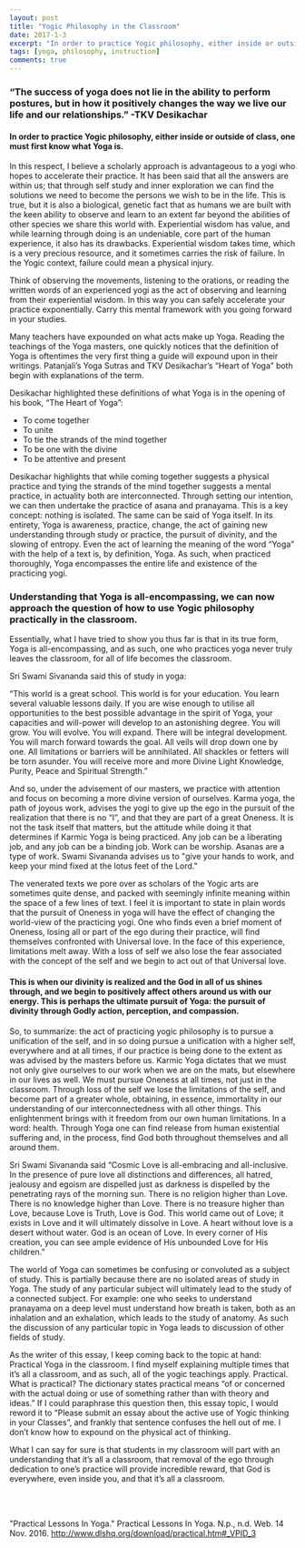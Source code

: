 ```yaml
---
layout: post
title: "Yogic Philosophy in the Classroom"
date: 2017-1-3
excerpt: "In order to practice Yogic philosophy, either inside or outside of class, one must first know what Yoga is."
tags: [yoga, philosophy, instruction]
comments: true
---
```



### “The success of yoga does not lie in the ability to perform postures, but in how it positively changes the way we live our life and our relationships.” -TKV Desikachar

#### In order to practice Yogic philosophy, either inside or outside of class, one must first know what Yoga is. 
In this respect, I believe a scholarly approach is advantageous to a yogi who hopes to accelerate their practice. It has been said that all the answers are within us; that through self study and inner exploration we can find the solutions we need to become the persons we wish to be in the life. This is true, but it is also a biological, genetic fact that as humans we are built with the keen ability to observe and learn to an extent far beyond the abilities of other species we share this world with. Experiential wisdom has value, and while learning through doing is an undeniable, core part of the human experience, it also has its drawbacks. Experiential wisdom takes time, which is a very precious resource, and it sometimes carries the risk of failure. In the Yogic context, failure could mean a physical injury.

Think of observing the movements, listening to the orations, or reading the written words of an experienced yogi as the act of observing and learning from their experiential wisdom. In this way you can safely accelerate your practice exponentially. Carry this mental framework with you going forward in your studies.

Many teachers have expounded on what acts make up Yoga. Reading the teachings of the Yoga masters, one quickly notices that the definition of Yoga is oftentimes the very first thing a guide will expound upon in their writings. Patanjali’s Yoga Sutras and TKV Desikachar’s “Heart of Yoga” both begin with explanations of the term.

Desikachar highlighted these definitions of what Yoga is in the opening of his book, “The Heart of Yoga”:

<ul>
<li>To come together</li>
<li>To unite</li>
<li>To tie the strands of the mind together</li>
<li>To be one with the divine</li>
<li>To be attentive and present</li>
</ul>

Desikachar highlights that while coming together suggests a physical practice and tying the strands of the mind together suggests a mental practice, in actuality both are interconnected. Through setting our intention, we can then undertake the practice of asana and pranayama. This is a key concept: nothing is isolated. The same can be said of Yoga itself. In its entirety, Yoga is awareness, practice, change, the act of gaining new understanding through study or practice, the pursuit of divinity, and the slowing of entropy. Even the act of learning the meaning of the word “Yoga” with the help of a text is, by definition, Yoga. As such, when practiced thoroughly, Yoga encompasses the entire life and existence of the practicing yogi.

### Understanding that Yoga is all-encompassing, we can now approach the question of how to use Yogic philosophy practically in the classroom. 
Essentially, what I have tried to show you thus far is that in its true form, Yoga is all-encompassing, and as such, one who practices yoga never truly leaves the classroom, for all of life becomes the classroom.

Sri Swami Sivananda said this of study in yoga:

“This world is a great school. This world is for your education. You learn several valuable lessons daily. If you are wise enough to utilise all opportunities to the best possible advantage in the spirit of Yoga, your capacities and will-power will develop to an astonishing degree. You will grow. You will evolve. You will expand. There will be integral development. You will march forward towards the goal. All veils will drop down one by one. All limitations or barriers will be annihilated. All shackles or fetters will be torn asunder. You will receive more and more Divine Light Knowledge, Purity, Peace and Spiritual Strength.”

And so, under the advisement of our masters, we practice with attention and focus on becoming a more divine version of ourselves. Karma yoga, the path of joyous work, advises the yogi to give up the ego in the pursuit of the realization that there is no “I”, and that they are part of a great Oneness. It is not the task itself that matters, but the attitude while doing it that determines if Karmic Yoga is being practiced. Any job can be a liberating job, and any job can be a binding job. Work can be worship. Asanas are a type of work. Swami Sivananda advises us to "give your hands to work, and keep your mind fixed at the lotus feet of the Lord."

The venerated texts we pore over as scholars of the Yogic arts are sometimes quite dense, and packed with seemingly infinite meaning within the space of a few lines of text. I feel it is important to state in plain words that the pursuit of Oneness in yoga will have the effect of changing the world-view of the practicing yogi. One who finds even a brief moment of Oneness, losing all or part of the ego during their practice, will find themselves confronted with Universal love. In the face of this experience, limitations melt away. With a loss of self we also lose the fear associated with the concept of the self and we begin to act out of that Universal love. 

#### This is when our divinity is realized and the God in all of us shines through, and we begin to positively affect others around us with our energy. This is perhaps the ultimate pursuit of Yoga: the pursuit of divinity through Godly action, perception, and compassion.

So, to summarize: the act of practicing yogic philosophy is to pursue a unification of the self, and in so doing pursue a unification with a higher self, everywhere and at all times, if our practice is being done to the extent as was advised by the masters before us. Karmic Yoga dictates that we must not only give ourselves to our work when we are on the mats, but elsewhere in our lives as well. We must pursue Oneness at all times, not just in the classroom. Through loss of the self we lose the limitations of the self, and become part of a greater whole, obtaining, in essence, immortality in our understanding of our interconnectedness with all other things. This enlightenment brings with it freedom from our own human limitations. In a word: health. Through Yoga one can find release from human existential suffering and, in the process, find God both throughout themselves and all around them.

Sri Swami Sivananda said “Cosmic Love is all-embracing and all-inclusive. In the presence of pure love all distinctions and differences, all hatred, jealousy and egoism are dispelled just as darkness is dispelled by the penetrating rays of the morning sun. There is no religion higher than Love. There is no knowledge higher than Love. There is no treasure higher than Love, because Love is Truth, Love is God. This world came out of Love; it exists in Love and it will ultimately dissolve in Love. A heart without love is a desert without water. God is an ocean of Love. In every corner of His creation, you can see ample evidence of His unbounded Love for His children.”

The world of Yoga can sometimes be confusing or convoluted as a subject of study. This is partially because there are no isolated areas of study in Yoga. The study of any particular subject will ultimately lead to the study of a connected subject. For example: one who seeks to understand pranayama on a deep level must understand how breath is taken, both as an inhalation and an exhalation, which leads to the study of anatomy. As such the discussion of any particular topic in Yoga leads to discussion of other fields of study.

As the writer of this essay, I keep coming back to the topic at hand: Practical Yoga in the classroom. I find myself explaining multiple times that it’s all a classroom, and as such, all of the yogic teachings apply. Practical. What is practical? The dictionary states practical means “of or concerned with the actual doing or use of something rather than with theory and ideas.” If I could paraphrase this question then, this essay topic, I would reword it to “Please submit an essay about the active use of Yogic thinking in your
Classes”, and frankly that sentence confuses the hell out of me. I don’t know how to expound on the physical act of thinking.

What I can say for sure is that students in my classroom will part with an understanding that it’s all a classroom, that removal of the ego through dedication to one’s practice will provide incredible reward, that God is everywhere, even inside you, and that it’s all a classroom.


<BR><BR>

"Practical Lessons In Yoga." Practical Lessons In Yoga. N.p., n.d. Web. 14 Nov. 2016.
<a href="http://www.dlshq.org/download/practical.htm#_VPID_3">http://www.dlshq.org/download/practical.htm#_VPID_3</a>


